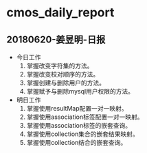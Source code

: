 # cmos_daily_report

## 20180620-姜昱明-日报
- 今日工作
    1. 掌握改变字符集的方法。
    2. 掌握改变校对顺序的方法。
    3. 掌握创建与删除用户的方法。
    4. 掌握赋予与删除mysql用户权限的方法。
- 明日工作
    1. 掌握使用resultMap配置一对一映射。
    2. 掌握使用association标签配置一对一映射。
    3. 掌握使用association标签的嵌套查询。
    4. 掌握使用collection集合的嵌套结果映射。
    5. 掌握使用collection结合的嵌套查询。
